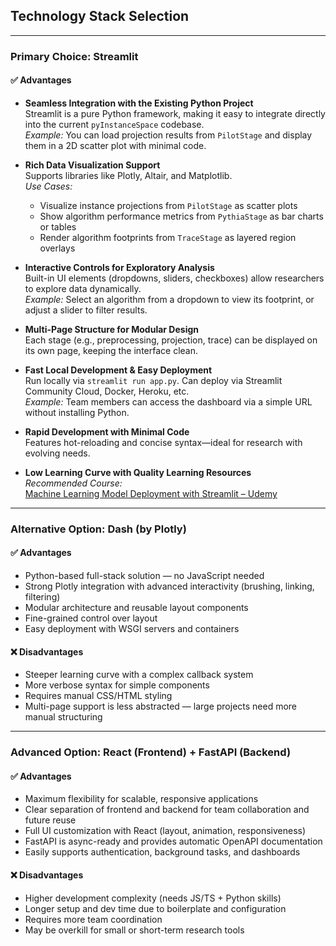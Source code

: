 ##  Technology Stack Selection

---

###  Primary Choice: Streamlit

#### ✅ Advantages

- **Seamless Integration with the Existing Python Project**  
  Streamlit is a pure Python framework, making it easy to integrate directly into the current `pyInstanceSpace` codebase.  
  _Example:_ You can load projection results from `PilotStage` and display them in a 2D scatter plot with minimal code.

- **Rich Data Visualization Support**  
  Supports libraries like Plotly, Altair, and Matplotlib.  
  _Use Cases:_  
  - Visualize instance projections from `PilotStage` as scatter plots  
  - Show algorithm performance metrics from `PythiaStage` as bar charts or tables  
  - Render algorithm footprints from `TraceStage` as layered region overlays

- **Interactive Controls for Exploratory Analysis**  
  Built-in UI elements (dropdowns, sliders, checkboxes) allow researchers to explore data dynamically.  
  _Example:_ Select an algorithm from a dropdown to view its footprint, or adjust a slider to filter results.

- **Multi-Page Structure for Modular Design**  
  Each stage (e.g., preprocessing, projection, trace) can be displayed on its own page, keeping the interface clean.

- **Fast Local Development & Easy Deployment**  
  Run locally via `streamlit run app.py`. Can deploy via Streamlit Community Cloud, Docker, Heroku, etc.  
  _Example:_ Team members can access the dashboard via a simple URL without installing Python.

- **Rapid Development with Minimal Code**  
  Features hot-reloading and concise syntax—ideal for research with evolving needs.

- **Low Learning Curve with Quality Learning Resources**  
  _Recommended Course:_  
  [Machine Learning Model Deployment with Streamlit – Udemy](https://www.udemy.com/course/machine-learning-model-deployment-with-streamlit/)

---

###  Alternative Option: Dash (by Plotly)

#### ✅ Advantages

- Python-based full-stack solution — no JavaScript needed  
- Strong Plotly integration with advanced interactivity (brushing, linking, filtering)  
- Modular architecture and reusable layout components  
- Fine-grained control over layout  
- Easy deployment with WSGI servers and containers

#### ❌ Disadvantages

- Steeper learning curve with a complex callback system  
- More verbose syntax for simple components  
- Requires manual CSS/HTML styling  
- Multi-page support is less abstracted — large projects need more manual structuring

---

###  Advanced Option: React (Frontend) + FastAPI (Backend)

#### ✅ Advantages

- Maximum flexibility for scalable, responsive applications  
- Clear separation of frontend and backend for team collaboration and future reuse  
- Full UI customization with React (layout, animation, responsiveness)  
- FastAPI is async-ready and provides automatic OpenAPI documentation  
- Easily supports authentication, background tasks, and dashboards

#### ❌ Disadvantages

- Higher development complexity (needs JS/TS + Python skills)  
- Longer setup and dev time due to boilerplate and configuration  
- Requires more team coordination  
- May be overkill for small or short-term research tools
